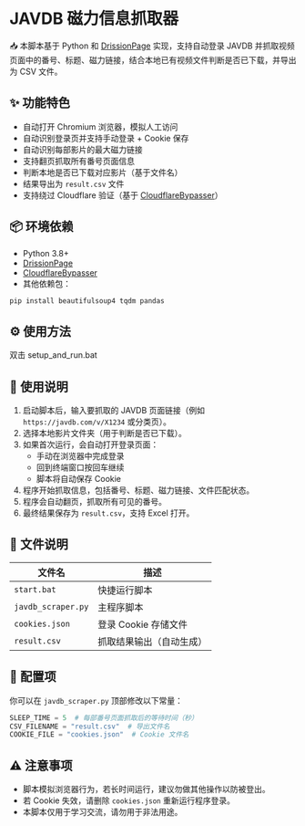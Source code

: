 # JAVDB 磁力信息抓取器

📥 本脚本基于 Python 和 [DrissionPage](https://github.com/CliftonYan/DrissionPage) 实现，支持自动登录 JAVDB 并抓取视频页面中的番号、标题、磁力链接，结合本地已有视频文件判断是否已下载，并导出为 CSV 文件。

## ✨ 功能特色

- 自动打开 Chromium 浏览器，模拟人工访问
- 自动识别登录页并支持手动登录 + Cookie 保存
- 自动识别每部影片的最大磁力链接
- 支持翻页抓取所有番号页面信息
- 判断本地是否已下载对应影片（基于文件名）
- 结果导出为 `result.csv` 文件
- 支持绕过 Cloudflare 验证（基于 [CloudflareBypasser](https://github.com/sarperavci/CloudflareBypassForScraping)）

## 📦 环境依赖

- Python 3.8+
- [DrissionPage](https://github.com/CliftonYan/DrissionPage)
- [CloudflareBypasser](https://github.com/sarperavci/CloudflareBypassForScraping)
- 其他依赖包：

```bash
pip install beautifulsoup4 tqdm pandas
```

## ⚙️ 使用方法

双击 setup_and_run.bat

## 🧠 使用说明

1. 启动脚本后，输入要抓取的 JAVDB 页面链接（例如 `https://javdb.com/v/X1234` 或分类页）。
2. 选择本地影片文件夹（用于判断是否已下载）。
3. 如果首次运行，会自动打开登录页面：
   - 手动在浏览器中完成登录
   - 回到终端窗口按回车继续
   - 脚本将自动保存 Cookie
4. 程序开始抓取信息，包括番号、标题、磁力链接、文件匹配状态。
5. 程序会自动翻页，抓取所有可见的番号。
6. 最终结果保存为 `result.csv`，支持 Excel 打开。

## 📁 文件说明

| 文件名             | 描述                     |
| ------------------ | ------------------------ |
| `start.bat`        | 快捷运行脚本             |
| `javdb_scraper.py` | 主程序脚本               |
| `cookies.json`     | 登录 Cookie 存储文件     |
| `result.csv`       | 抓取结果输出（自动生成） |

## 📝 配置项

你可以在 `javdb_scraper.py` 顶部修改以下常量：

```python
SLEEP_TIME = 5  # 每部番号页面抓取后的等待时间（秒）
CSV_FILENAME = "result.csv"  # 导出文件名
COOKIE_FILE = "cookies.json"  # Cookie 文件名
```

## ⚠️ 注意事项

- 脚本模拟浏览器行为，若长时间运行，建议勿做其他操作以防被登出。
- 若 Cookie 失效，请删除 `cookies.json` 重新运行程序登录。
- 本脚本仅用于学习交流，请勿用于非法用途。
